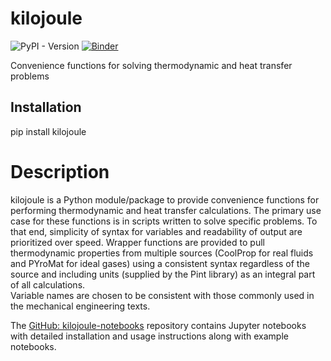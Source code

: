 # kilojoule

![PyPI - Version](https://img.shields.io/pypi/v/kilojoule)
[![Binder](https://mybinder.org/badge_logo.svg)](https://mybinder.org/v2/gh/johnfmaddox/kilojoule-binder/HEAD?urlpath=git-pull?repo=https://github.com/johnfmaddox/kilojoule-notebooks)

Convenience functions for solving thermodynamic and heat transfer problems

Installation
------------

   pip install kilojoule

Description
===========

kilojoule is a Python module/package to provide convenience functions
for performing thermodynamic and heat transfer calculations.  The
primary use case for these functions is in scripts written to solve 
specific problems.  To that end, simplicity of syntax for variables
and readability of output are prioritized over speed.  Wrapper
functions are provided to pull thermodynamic properties from multiple 
sources (CoolProp for real fluids and PYroMat for ideal gases) using 
a consistent syntax regardless of the source and including units 
(supplied by the Pint library) as an integral part of all calculations.  
Variable names are chosen to be consistent with those commonly used in 
the mechanical engineering texts.  

The [GitHub: kilojoule-notebooks](https://github.com/johnfmaddox/kilojoule-notebooks) repository contains Jupyter notebooks with detailed installation and usage instructions along with example notebooks.


